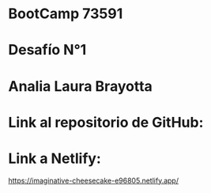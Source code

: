 # BootCamp 73591
# Desafío N°1
# Analia Laura Brayotta

# Link al repositorio de GitHub:


# Link a Netlify:
https://imaginative-cheesecake-e96805.netlify.app/
